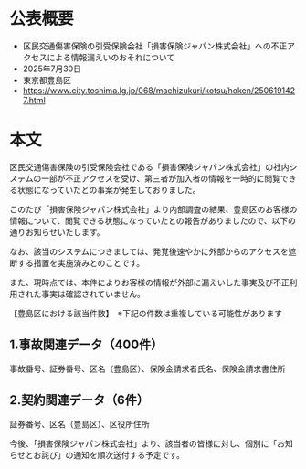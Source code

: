 # 公表概要
- 区民交通傷害保険の引受保険会社「損害保険ジャパン株式会社」への不正アクセスによる情報漏えいのおそれについて
- 2025年7月30日
- 東京都豊島区
- https://www.city.toshima.lg.jp/068/machizukuri/kotsu/hoken/2506191427.html

# 本文
区民交通傷害保険の引受保険会社である「損害保険ジャパン株式会社」の社内システムの一部が不正アクセスを受け、第三者が加入者の情報を一時的に閲覧できる状態になっていたとの事案が発生しておりました。

このたび「損害保険ジャパン株式会社」より内部調査の結果、豊島区のお客様の情報について、閲覧できる状態になっていたとの報告がありましたので、以下の通りお知らせいたします。

なお、該当のシステムにつきましては、発覚後速やかに外部からのアクセスを遮断する措置を実施済みとのことです。

また、現時点では、本件によりお客様の情報が外部に漏えいした事実及び不正利用された事実は確認されていません。

 

【豊島区における該当件数】　※下記の件数は重複している可能性があります

## 1.事故関連データ（400件）

事故番号、証券番号、区名（豊島区）、保険金請求者氏名、保険金請求書住所

## 2.契約関連データ（6件）

証券番号、区名（豊島区）、区役所住所

今後、「損害保険ジャパン株式会社」より、該当者の皆様に対し、個別に「お知らせとお詫び」の通知を順次送付する予定です。
